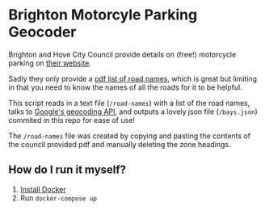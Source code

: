 # Brighton Motorcyle Parking Geocoder

Brighton and Hove City Council provide details on (free!) motorcycle parking on [their website](https://www.brighton-hove.gov.uk/content/parking-and-travel/parking/motorcycle-bay).

Sadly they only provide a [pdf list of road names](https://www.brighton-hove.gov.uk/sites/brighton-hove.gov.uk/files/Brighton%20%26%20Hove%20Motorcycle%20Bays%2013-09-03.pdf), which is great but limiting in that you need to know the names of all the roads for it to be helpful.

This script reads in a text file (`/road-names`) with a list of the road names, talks to [Google's geocoding API](https://developers.google.com/maps/documentation/geocoding/intro), and outputs a lovely json file (`/bays.json`) commited in this repo for ease of use!

The `/road-names` file was created by copying and pasting the contents of the council provided pdf and manually deleting the zone headings.

## How do I run it myself?

1. [Install Docker](https://docs.docker.com/engine/installation/)
2. Run `docker-compose up`
